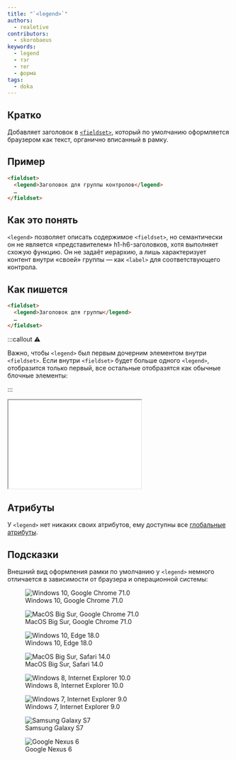 ```yaml
---
title: "`<legend>`"
authors:
  - realetive
contributors:
  - skorobaeus
keywords:
  - legend
  - тэг
  - тег
  - форма
tags:
  - doka
---
```


## Кратко

Добавляет заголовок в [`<fieldset>`](/html/fieldset), который по умолчанию оформляется браузером как текст, органично вписанный в рамку.

## Пример

```html
<fieldset>
  <legend>Заголовок для группы контролов</legend>
  …
</fieldset>
```

## Как это понять

`<legend>` позволяет описать содержимое `<fieldset>`, но семантически он не является «представителем» h1-h6-заголовков, хотя выполняет схожую функцию. Он не задаёт иерархию, а лишь характеризует контент внутри «своей» группы — как `<label>` для соответствующего контрола.

## Как пишется

```html
<fieldset>
  <legend>Заголовок для группы</legend>
  …
</fieldset>
```

:::callout ⚠️

Важно, чтобы `<legend>` был первым дочерним элементом внутри `<fieldset>`. Если внутри `<fieldset>` будет больше одного `<legend>`, отобразится только первый, все остальные отобразятся как обычные блочные элементы:

:::

<iframe title="Меняющаяся легенда" src="demos/legend-rotate/" height="200" sandbox></iframe>

## Атрибуты

У `<legend>` нет никаких своих атрибутов, ему доступны все [глобальные атрибуты](/html/global-attrs).

## Подсказки

Внешний вид оформления рамки по умолчанию у `<legend>` немного отличается в зависимости от браузера и операционной системы:

<section class="section section_column_2">
  <figure class="section__item">
    <img src="images/win-10-chrome-71.png" alt="Windows 10, Google Chrome 71.0">
    <figcaption>Windows 10, Google Chrome 71.0</figcaption>
  </figure>
  <figure class="section__item">
    <img src="images/mac-chrome-71.png" alt="MacOS Big Sur, Google Chrome 71.0">
    <figcaption>MacOS Big Sur, Google Chrome 71.0</figcaption>
  </figure>
  <figure class="section__item">
    <img src="images/win-10-edge-18.png" alt="Windows 10, Edge 18.0">
    <figcaption>Windows 10, Edge 18.0</figcaption>
  </figure>
  <figure class="section__item">
    <img src="images/mac-safari-14.jpg" alt="MacOS Big Sur, Safari 14.0">
    <figcaption>MacOS Big Sur, Safari 14.0</figcaption>
  </figure>
  <figure class="section__item">
    <img src="images/win-8-ie10.png" alt="Windows 8, Internet Explorer 10.0">
    <figcaption>Windows 8, Internet Explorer 10.0</figcaption>
  </figure>
  <figure class="section__item">
    <img src="images/win-7-ie9.png" alt="Windows 7, Internet Explorer 9.0">
    <figcaption>Windows 7, Internet Explorer 9.0</figcaption>
  </figure>
  <figure class="section__item">
    <img src="images/samsung-galaxy.png" alt="Samsung Galaxy S7">
    <figcaption>Samsung Galaxy S7</figcaption>
  </figure>
  <figure class="section__item">
    <img src="images/google-nexus.png" alt="Google Nexus 6">
    <figcaption>Google Nexus 6</figcaption>
  </figure>
</section>
